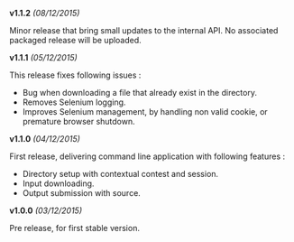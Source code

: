 **v1.1.2** *(08/12/2015)*

Minor release that bring small updates to the internal API.
No associated packaged release will be uploaded.

**v1.1.1** *(05/12/2015)*

This release fixes following issues :

* Bug when downloading a file that already exist in the directory.
* Removes Selenium logging.
* Improves Selenium management, by handling non valid cookie, or premature browser shutdown.

**v1.1.0** *(04/12/2015)*


First release, delivering command line application with following features :

* Directory setup with contextual contest and session.
* Input downloading.
* Output submission with source.

**v1.0.0** *(03/12/2015)*

Pre release, for first stable version.
